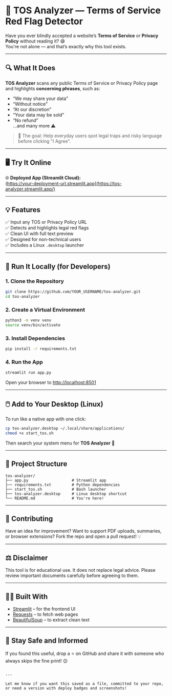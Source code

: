 
# 📜 TOS Analyzer — Terms of Service Red Flag Detector

Have you ever blindly accepted a website’s **Terms of Service** or **Privacy Policy** without reading it? 😅  
You're not alone — and that’s exactly why this tool exists.

---

## 🔍 What It Does

**TOS Analyzer** scans any public Terms of Service or Privacy Policy page and highlights **concerning phrases**, such as:

- “We may share your data”
- “Without notice”
- “At our discretion”
- “Your data may be sold”
- “No refund”  
...and many more ⚠️

> 🧠 The goal: Help everyday users spot legal traps and risky language before clicking "I Agree".

---

## 🖥️ Try It Online

🌐 **Deployed App (Streamlit Cloud):**  
(https://your-deployment-url.streamlit.app](https://tos-analyzer.streamlit.app/)  

---

## 💡 Features

✅ Input any TOS or Privacy Policy URL  
✅ Detects and highlights legal red flags  
✅ Clean UI with full text preview  
✅ Designed for non-technical users  
✅ Includes a Linux `.desktop` launcher

---

## 🚀 Run It Locally (for Developers)

### 1. Clone the Repository

```bash
git clone https://github.com/YOUR_USERNAME/tos-analyzer.git
cd tos-analyzer
````

### 2. Create a Virtual Environment

```bash
python3 -m venv venv
source venv/bin/activate
```

### 3. Install Dependencies

```bash
pip install -r requirements.txt
```

### 4. Run the App

```bash
streamlit run app.py
```

Open your browser to [http://localhost:8501](http://localhost:8501)

---

## 🖱️ Add to Your Desktop (Linux)

To run like a native app with one click:

```bash
cp tos-analyzer.desktop ~/.local/share/applications/
chmod +x start_tos.sh
```

Then search your system menu for **TOS Analyzer** 🎉

---

## 📁 Project Structure

```
tos-analyzer/
├── app.py                   # Streamlit app
├── requirements.txt         # Python dependencies
├── start_tos.sh             # Bash launcher
├── tos-analyzer.desktop     # Linux desktop shortcut
└── README.md                # You're here!
```

---

## 🤝 Contributing

Have an idea for improvement?
Want to support PDF uploads, summaries, or browser extensions?
Fork the repo and open a pull request! 💡

---

## ⚖️ Disclaimer

This tool is for educational use. It does not replace legal advice.
Please review important documents carefully before agreeing to them.

---

## 🧑‍💻 Built With

* [Streamlit](https://streamlit.io/) – for the frontend UI
* [Requests](https://docs.python-requests.org/) – to fetch web pages
* [BeautifulSoup](https://www.crummy.com/software/BeautifulSoup/) – to extract clean text

---

## 🙌 Stay Safe and Informed

If you found this useful, drop a ⭐ on GitHub and share it with someone who always skips the fine print! 😉

```

---

Let me know if you want this saved as a file, committed to your repo, or need a version with deploy badges and screenshots!
```
